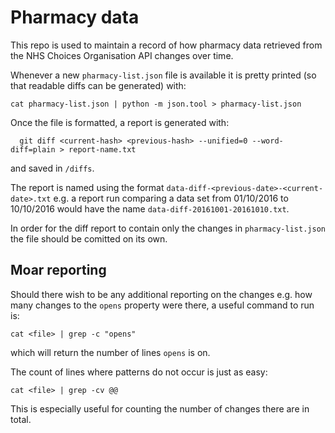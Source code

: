 # Pharmacy data

This repo is used to maintain a record of how pharmacy data retrieved from the
NHS Choices Organisation API changes over time.

Whenever a new `pharmacy-list.json` file is available it is pretty printed
(so that readable diffs can be generated) with:
```
cat pharmacy-list.json | python -m json.tool > pharmacy-list.json
```

Once the file is formatted, a report is generated with:
```
  git diff <current-hash> <previous-hash> --unified=0 --word-diff=plain > report-name.txt
```
and saved in `/diffs`.

The report is named using the format
`data-diff-<previous-date>-<current-date>.txt` e.g. a report run comparing
a data set from 01/10/2016 to 10/10/2016 would have the name
`data-diff-20161001-20161010.txt`.

In order for the diff report to contain only the changes in `pharmacy-list.json`
the file should be comitted on its own.

## Moar reporting

Should there wish to be any additional reporting on the changes e.g. how many
changes to the `opens` property were there, a useful command to run is:
```
cat <file> | grep -c "opens"
```
which will return the number of lines `opens` is on.

The count of lines where patterns do not occur is just as easy:
```
cat <file> | grep -cv @@
```
This is especially useful for counting the number of changes there are in total.
